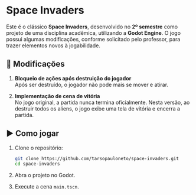 # Space Invaders

Este é o clássico **Space Invaders**, desenvolvido no **2º semestre** como projeto de uma disciplina acadêmica, utilizando a **Godot Engine**. O jogo possui algumas modificações, conforme solicitado pelo professor, para trazer elementos novos à jogabilidade.

## 👾 Modificações

1. **Bloqueio de ações após destruição do jogador**  
   Após ser destruído, o jogador não pode mais se mover e atirar.

2. **Implementação de cena de vitória**  
   No jogo original, a partida nunca termina oficialmente. Nesta versão, ao destruir todos os aliens, o jogo exibe uma tela de vitória e encerra a partida.

## ▶️ Como jogar

1. Clone o repositório:
   ```bash
   git clone https://github.com/tarsopauloneto/space-invaders.git
   cd space-invaders

2. Abra o projeto no Godot.

3. Execute a cena `main.tscn`.
